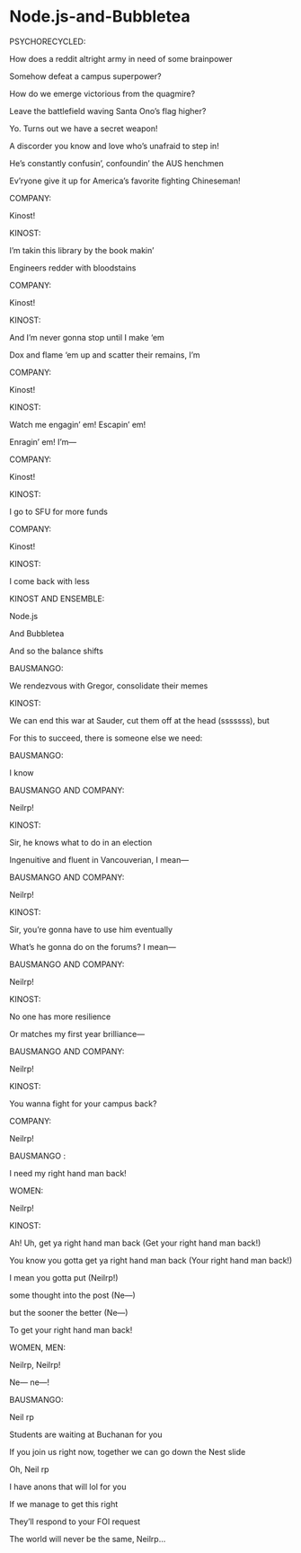 # Node.js-and-Bubbletea


PSYCHORECYCLED:

How does a reddit altright army in need of some brainpower

Somehow defeat a campus superpower?

How do we emerge victorious from the quagmire?

Leave the battlefield waving Santa Ono’s flag higher?

Yo. Turns out we have a secret weapon!

A discorder you know and love who’s unafraid to step in!

He’s constantly confusin’, confoundin’ the AUS henchmen

Ev’ryone give it up for America’s favorite fighting Chineseman!



COMPANY:

Kinost!



KINOST:

I’m takin this library by the book makin’

Engineers redder with bloodstains



COMPANY:

Kinost!



KINOST:

And I’m never gonna stop until I make ‘em

Dox and flame ‘em up and scatter their remains, I’m



COMPANY:

Kinost!



KINOST:

Watch me engagin’ em! Escapin’ em!

Enragin’ em! I’m—



COMPANY:

Kinost!



KINOST:

I go to SFU for more funds



COMPANY:

Kinost!



KINOST:

I come back with less



KINOST AND ENSEMBLE:

Node.js

And Bubbletea

And so the balance shifts



BAUSMANGO:

We rendezvous with Gregor, consolidate their memes



KINOST:

We can end this war at Sauder, cut them off at the head (sssssss), but

For this to succeed, there is someone else we need:



BAUSMANGO:

I know



BAUSMANGO AND COMPANY:

Neilrp!



KINOST:

Sir, he knows what to do in an election

Ingenuitive and fluent in Vancouverian, I mean—



BAUSMANGO AND COMPANY:

Neilrp!



KINOST:

Sir, you’re gonna have to use him eventually

What’s he gonna do on the forums? I mean—



BAUSMANGO AND COMPANY:

Neilrp!



KINOST:

No one has more resilience

Or matches my first year brilliance—



BAUSMANGO AND COMPANY:

Neilrp!



KINOST:

You wanna fight for your campus back?



COMPANY:

Neilrp!



BAUSMANGO :

I need my right hand man back!



WOMEN:

Neilrp!



KINOST:                                                        

Ah! Uh, get ya right hand man back (Get your right hand man back!)

You know you gotta get ya right hand man back (Your right hand man back!)


I mean you gotta put (Neilrp!)

some thought into the post (Ne—)

but the sooner the better (Ne—)

To get your right hand man back!



WOMEN, MEN:

Neilrp, Neilrp!

Ne— ne—!



BAUSMANGO:

Neil rp

Students are waiting at Buchanan for you

If you join us right now, together we can go down the Nest slide

Oh, Neil rp

I have anons that will lol for you

If we manage to get this right

They’ll respond to your FOI request

The world will never be the same, Neilrp…

